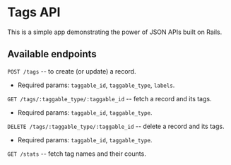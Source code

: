 # Tags API

This is a simple app demonstrating the power of JSON APIs built on Rails.

## Available endpoints
`POST /tags` -- to create (or update) a record.
* Required params: `taggable_id`, `taggable_type`, `labels`.

`GET /tags/:taggable_type/:taggable_id` -- fetch a record and its tags.
* Required params: `taggable_id`, `taggable_type`.

`DELETE /tags/:taggable_type/:taggable_id` -- delete a record and its tags.
* Required params: `taggable_id`, `taggable_type`.

`GET /stats` -- fetch tag names and their counts.
